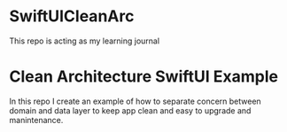# SwiftUICleanArc
This repo is acting as my learning journal

# Clean Architecture SwiftUI Example
In this repo I create an example of how to separate concern between domain and data layer to keep app clean and easy to upgrade and manintenance.
